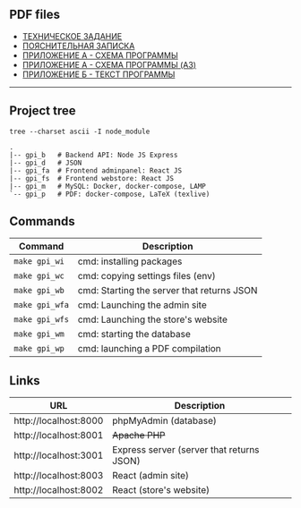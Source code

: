 ## PDF files

- [ТЕХНИЧЕСКОЕ ЗАДАНИЕ](https://github.com/Pavel-Innokentevich-Galanin/gpi_coursework5/raw/pdf/gpi_coursework4_tz.pdf)
- [ПОЯСНИТЕЛЬНАЯ ЗАПИСКА](https://github.com/Pavel-Innokentevich-Galanin/gpi_coursework5/raw/pdf/gpi_coursework4_pz.pdf)
- [ПРИЛОЖЕНИЕ А - СХЕМА ПРОГРАММЫ](https://github.com/Pavel-Innokentevich-Galanin/gpi_coursework5/raw/pdf/gpi_coursework4_a.pdf)
- [ПРИЛОЖЕНИЕ А - СХЕМА ПРОГРАММЫ (A3)](https://github.com/Pavel-Innokentevich-Galanin/gpi_coursework5/raw/pdf/gpi_coursework4_a_programPlan.pdf)
- [ПРИЛОЖЕНИЕ Б - ТЕКСТ ПРОГРАММЫ](https://github.com/Pavel-Innokentevich-Galanin/gpi_coursework5/raw/pdf/gpi_coursework4_b.pdf)

---

## Project tree

```
tree --charset ascii -I node_module
```

```
.
|-- gpi_b   # Backend API: Node JS Express
|-- gpi_d   # JSON
|-- gpi_fa  # Frontend adminpanel: React JS
|-- gpi_fs  # Frontend webstore: React JS
|-- gpi_m   # MySQL: Docker, docker-compose, LAMP
`-- gpi_p   # PDF: docker-compose, LaTeX (texlive)
```

## Commands

| Command      | Description                                |
| ------------ | ------------------------------------------ |
|`make gpi_wi` | cmd: installing packages                   |
|`make gpi_wc` | cmd: copying settings files (env)          |
|`make gpi_wb` | cmd: Starting the server that returns JSON |
|`make gpi_wfa`| cmd: Launching the admin site              |
|`make gpi_wfs`| cmd: Launching the store's website         |
|`make gpi_wm` | cmd: starting the database                 |
|`make gpi_wp` | cmd: launching a PDF compilation           |

## Links

| URL                   | Description                               |
| --------------------- | ----------------------------------------- |
| http://localhost:8000 | phpMyAdmin (database)                     |
| http://localhost:8001 | ~~Apache PHP~~                            |
| http://localhost:3001 | Express server (server that returns JSON) |
| http://localhost:8003 | React (admin site)                        |
| http://localhost:8002 | React (store's website)                   |
